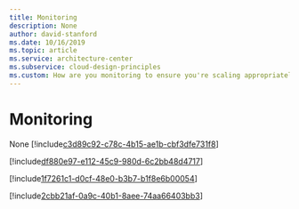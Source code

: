 ```yaml
---
title: Monitoring
description: None
author: david-stanford
ms.date: 10/16/2019
ms.topic: article
ms.service: architecture-center
ms.subservice: cloud-design-principles
ms.custom: How are you monitoring to ensure you're scaling appropriately? 
---
```


# Monitoring

None<!-- Monitor and alert on user experience -->
[!include[c3d89c92-c78c-4b15-ae1b-cbf3dfe731f8](../../../includes/aar_guidance/c3d89c92-c78c-4b15-ae1b-cbf3dfe731f8.md)]

<!-- Graph system utilization metrics -->
[!include[df880e97-e112-45c9-980d-6c2bb48d4717](../../../includes/aar_guidance/df880e97-e112-45c9-980d-6c2bb48d4717.md)]

<!-- Track when resources scale in and out -->
[!include[1f7261c1-d0cf-48e0-b3b7-b1f8e6b00054](../../../includes/aar_guidance/1f7261c1-d0cf-48e0-b3b7-b1f8e6b00054.md)]

<!-- Monitor and graph historical usage of the system -->
[!include[2cbb21af-0a9c-40b1-8aee-74aa66403bb3](../../../includes/aar_guidance/2cbb21af-0a9c-40b1-8aee-74aa66403bb3.md)]

